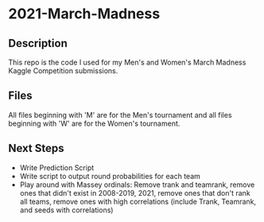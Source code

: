 # 2021-March-Madness

## Description

This repo is the code I used for my Men's and Women's March Madness Kaggle Competition submissions.

## Files

All files beginning with 'M' are for the Men's tournament and all files beginning with 'W' are for the Women's tournament.


## Next Steps

- Write Prediction Script
- Write script to output round probabilities for each team
- Play around with Massey ordinals: Remove trank and teamrank, remove ones that didn't exist in 2008-2019, 2021, remove ones that don't rank all teams, remove ones with high correlations (include Trank, Teamrank, and seeds with correlations)
